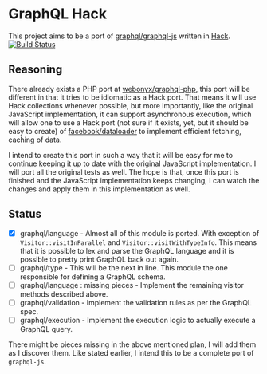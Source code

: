 # GraphQL Hack
This project aims to be a port of [graphql/graphql-js](https://github.com/graphql/graphql-js) written in [Hack](http://hacklang.org/).
[![Build Status](https://travis-ci.org/kastermester/graphql-hack.svg?branch=master)](https://travis-ci.org/kastermester/graphql-hack)

## Reasoning ##
There already exists a PHP port at [webonyx/graphql-php](https://github.com/webonyx/graphql-php), this port will be different in that it tries to be idiomatic as a Hack port. That means it will use Hack collections whenever possible, but more importantly, like the original JavaScript implementation, it can support asynchronous execution, which will allow one to use a Hack port (not sure if it exists, yet, but it should be easy to create) of [facebook/dataloader](https://github.com/facebook/dataloader) to implement efficient fetching, caching of data.

I intend to create this port in such a way that it will be easy for me to continue keeping it up to date with the original JavaScript implementation. I will port all the original tests as well. The hope is that, once this port is finished and the JavaScript implementation keeps changing, I can watch the changes and apply them in this implementation as well.

## Status ##

- [x] graphql/language - Almost all of this module is ported. With exception of `Visitor::visitInParallel` and `Visitor::visitWithTypeInfo`. This means that it is possible to lex and parse the GraphQL language and it is possible to pretty print GraphQL back out again.
- [ ] graphql/type - This will be the next in line. This module the one responsible for defining a GraphQL schema.
- [ ] graphql/language : missing pieces - Implement the remaining visitor methods described above.
- [ ] graphql/validation - Implement the validation rules as per the GraphQL spec.
- [ ] graphql/execution - Implement the execution logic to actually execute a GraphQL query.

There might be pieces missing in the above mentioned plan, I will add them as I discover them. Like stated earlier, I intend this to be a complete port of `graphql-js`.
